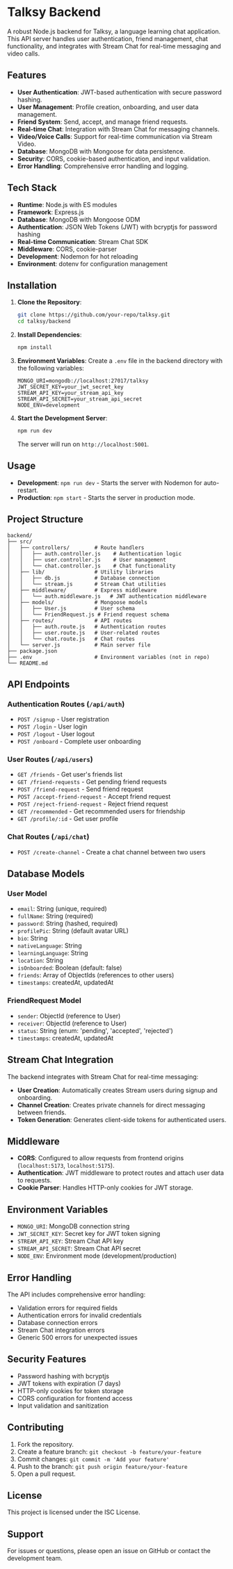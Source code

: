 # Talksy Backend

A robust Node.js backend for Talksy, a language learning chat application. This API server handles user authentication, friend management, chat functionality, and integrates with Stream Chat for real-time messaging and video calls.

## Features

- **User Authentication**: JWT-based authentication with secure password hashing.
- **User Management**: Profile creation, onboarding, and user data management.
- **Friend System**: Send, accept, and manage friend requests.
- **Real-time Chat**: Integration with Stream Chat for messaging channels.
- **Video/Voice Calls**: Support for real-time communication via Stream Video.
- **Database**: MongoDB with Mongoose for data persistence.
- **Security**: CORS, cookie-based authentication, and input validation.
- **Error Handling**: Comprehensive error handling and logging.

## Tech Stack

- **Runtime**: Node.js with ES modules
- **Framework**: Express.js
- **Database**: MongoDB with Mongoose ODM
- **Authentication**: JSON Web Tokens (JWT) with bcryptjs for password hashing
- **Real-time Communication**: Stream Chat SDK
- **Middleware**: CORS, cookie-parser
- **Development**: Nodemon for hot reloading
- **Environment**: dotenv for configuration management

## Installation

1. **Clone the Repository**:
   ```bash
   git clone https://github.com/your-repo/talksy.git
   cd talksy/backend
   ```

2. **Install Dependencies**:
   ```bash
   npm install
   ```

3. **Environment Variables**:
   Create a `.env` file in the backend directory with the following variables:
   ```
   MONGO_URI=mongodb://localhost:27017/talksy
   JWT_SECRET_KEY=your_jwt_secret_key
   STREAM_API_KEY=your_stream_api_key
   STREAM_API_SECRET=your_stream_api_secret
   NODE_ENV=development
   ```

4. **Start the Development Server**:
   ```bash
   npm run dev
   ```
   The server will run on `http://localhost:5001`.

## Usage

- **Development**: `npm run dev` - Starts the server with Nodemon for auto-restart.
- **Production**: `npm start` - Starts the server in production mode.

## Project Structure

```
backend/
├── src/
│   ├── controllers/        # Route handlers
│   │   ├── auth.controller.js    # Authentication logic
│   │   ├── user.controller.js    # User management
│   │   └── chat.controller.js    # Chat functionality
│   ├── lib/                # Utility libraries
│   │   ├── db.js           # Database connection
│   │   └── stream.js       # Stream Chat utilities
│   ├── middleware/         # Express middleware
│   │   └── auth.middleware.js   # JWT authentication middleware
│   ├── models/             # Mongoose models
│   │   ├── User.js         # User schema
│   │   └── FriendRequest.js # Friend request schema
│   ├── routes/             # API routes
│   │   ├── auth.route.js   # Authentication routes
│   │   ├── user.route.js   # User-related routes
│   │   └── chat.route.js   # Chat routes
│   └── server.js           # Main server file
├── package.json
├── .env                    # Environment variables (not in repo)
└── README.md
```

## API Endpoints

### Authentication Routes (`/api/auth`)
- `POST /signup` - User registration
- `POST /login` - User login
- `POST /logout` - User logout
- `POST /onboard` - Complete user onboarding

### User Routes (`/api/users`)
- `GET /friends` - Get user's friends list
- `GET /friend-requests` - Get pending friend requests
- `POST /friend-request` - Send friend request
- `POST /accept-friend-request` - Accept friend request
- `POST /reject-friend-request` - Reject friend request
- `GET /recommended` - Get recommended users for friendship
- `GET /profile/:id` - Get user profile

### Chat Routes (`/api/chat`)
- `POST /create-channel` - Create a chat channel between two users

## Database Models

### User Model
- `email`: String (unique, required)
- `fullName`: String (required)
- `password`: String (hashed, required)
- `profilePic`: String (default avatar URL)
- `bio`: String
- `nativeLanguage`: String
- `learningLanguage`: String
- `location`: String
- `isOnboarded`: Boolean (default: false)
- `friends`: Array of ObjectIds (references to other users)
- `timestamps`: createdAt, updatedAt

### FriendRequest Model
- `sender`: ObjectId (reference to User)
- `receiver`: ObjectId (reference to User)
- `status`: String (enum: 'pending', 'accepted', 'rejected')
- `timestamps`: createdAt, updatedAt

## Stream Chat Integration

The backend integrates with Stream Chat for real-time messaging:

- **User Creation**: Automatically creates Stream users during signup and onboarding.
- **Channel Creation**: Creates private channels for direct messaging between friends.
- **Token Generation**: Generates client-side tokens for authenticated users.

## Middleware

- **CORS**: Configured to allow requests from frontend origins (`localhost:5173`, `localhost:5175`).
- **Authentication**: JWT middleware to protect routes and attach user data to requests.
- **Cookie Parser**: Handles HTTP-only cookies for JWT storage.

## Environment Variables

- `MONGO_URI`: MongoDB connection string
- `JWT_SECRET_KEY`: Secret key for JWT token signing
- `STREAM_API_KEY`: Stream Chat API key
- `STREAM_API_SECRET`: Stream Chat API secret
- `NODE_ENV`: Environment mode (development/production)

## Error Handling

The API includes comprehensive error handling:
- Validation errors for required fields
- Authentication errors for invalid credentials
- Database connection errors
- Stream Chat integration errors
- Generic 500 errors for unexpected issues

## Security Features

- Password hashing with bcryptjs
- JWT tokens with expiration (7 days)
- HTTP-only cookies for token storage
- CORS configuration for frontend access
- Input validation and sanitization

## Contributing

1. Fork the repository.
2. Create a feature branch: `git checkout -b feature/your-feature`
3. Commit changes: `git commit -m 'Add your feature'`
4. Push to the branch: `git push origin feature/your-feature`
5. Open a pull request.

## License

This project is licensed under the ISC License.

## Support

For issues or questions, please open an issue on GitHub or contact the development team.
